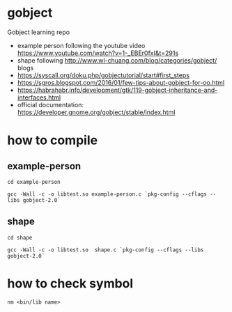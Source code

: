 # gobject
Gobject learning repo

- example person following the youtube video https://www.youtube.com/watch?v=1-_EBEr0fxI&t=291s
- shape following http://www.wl-chuang.com/blog/categories/gobject/ blogs
- https://syscall.org/doku.php/gobjectutorial/start#first_steps
- https://sgros.blogspot.com/2016/01/few-tips-about-gobject-for-oo.html
- https://habrahabr.info/development/gtk/119-gobject-inheritance-and-interfaces.html
- official documentation: https://developer.gnome.org/gobject/stable/index.html

# how to compile
## example-person
```cd example-person```
```
gcc -Wall -c -o libtest.so example-person.c `pkg-config --cflags --libs gobject-2.0`
```

## shape
```cd shape```
```
gcc -Wall -c -o libtest.so  shape.c `pkg-config --cflags --libs gobject-2.0`
```

# how to check symbol
```nm <bin/lib name>```